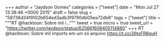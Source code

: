 
+++
author = "Jaydson Gomes"
categories = ["tweet"]
date = "Mon Jul 27 13:38:46 +0000 2015"
draft = false
slug = "58738d34f9102b654ed3adb3f9790db05ea72db8"
tags = ["tweet"]
title = """RT @hacktoon: Sobre mil i..."""
tweet = true
micro = true
tweet_url = "https://twitter.com/jaydson/status/625661608405114880"
+++
RT @hacktoon: Sobre mil imports em um só arquivo https://t.co/26txFR8guH
